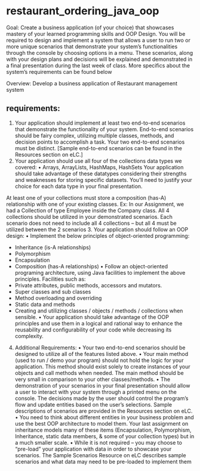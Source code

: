 # restaurant_ordering_java_oop
Goal: Create a business application (of your choice) that showcases mastery of your learned 
programming skills and OOP Design. You will be required to design and implement a system 
that allows a user to run two or more unique scenarios that demonstrate your system’s 
functionalities through the console by choosing options in a menu. These scenarios, along with 
your design plans and decisions will be explained and demonstrated in a final presentation
during the last week of class. More specifics about the system’s requirements can be found 
below

Overview: Develop a business application of Restaurant management system

## requirements: 
1. Your application should implement at least two end-to-end scenarios that demonstrate 
the functionality of your system.
End-to-end scenarios should be fairy complex, utilizing multiple classes, methods, and 
decision points to accomplish a task. Your two end-to-end scenarios must be distinct.
[Sample end-to-end scenarios can be found in the Resources section on eLC.]
2. Your application should use all four of the collections data types we covered:
• Arrays, ArrayLists, HashMaps, HashSets
Your application should take advantage of these datatypes considering their strengths and 
weaknesses for storing specific datasets. You’ll need to justify your choice for each data 
type in your final presentation. 

At least one of your collections must store a composition (has-A) relationship with one of 
your existing classes. Ex: In our Assignment, we had a Collection of type Employee inside 
the Company class. 
All 4 collections should be utilized in your demonstrated scenarios. Each scenario does not 
need to include all 4 collections – but all 4 must be utilized between the 2 scenarios
3. Your application should follow an OOP design:
• Implement the below principles of object-oriented programming:
- Inheritance (is-A relationships)
- Polymorphism
- Encapsulation
- Composition (has-A relationships)
• Follow an object-oriented programing architecture, using Java facilities to implement 
the above principles. Facilities such as:
- Private attributes, public methods, accessors and mutators.
- Super classes and sub classes
- Method overloading and overriding
- Static data and methods
- Creating and utilizing classes / objects / methods / collections when sensible.
• Your application should take advantage of the OOP principles and use them in a logical 
and rational way to enhance the reusability and configurability of your code while 
decreasing its complexity.
4. Additional Requirements:
• Your two end-to-end scenarios should be designed to utilize all of the features listed 
above.
• Your main method (used to run / demo your program) should not hold the logic for 
your application. This method should exist solely to create instances of your objects and 
call methods when needed. The main method should be very small in comparison to 
your other classes/methods.
• The demonstration of your scenarios in your final presentation should allow a user to 
interact with your system through a printed menu on the console. The decisions made 
by the user should control the program’s flow and update entities based on the user’s 
selections. Sample descriptions of scenarios are provided in the Resources section on 
eLC.
• You need to think about different entities in your business problem and use the best 
OOP architecture to model them. Your last assignment on inheritance models many of 
these items (Encapsulation, Polymorphism, Inheritance, static data members, & some 
of your collection types) but in a much smaller scale. 
• While it is not required – you may choose to “pre-load” your application with data in 
order to showcase your scenarios. The Sample Scenarios Resource on eLC describes 
sample scenarios and what data may need to be pre-loaded to implement them
